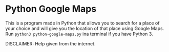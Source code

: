 # Python Google Maps
This is a program made in Python that allows you to search for a place of your choice and will give you the location of that place using Google Maps. Run `python3 python-google-maps.py` ina terminal if you have Python 3.

DISCLAIMER: Help given from the internet.
